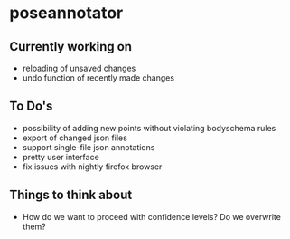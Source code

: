 # poseannotator

## Currently working on
* reloading of unsaved changes
* undo function of recently made changes

## To Do's
* possibility of adding new points without violating bodyschema rules
* export of changed json files
* support single-file json annotations
* pretty user interface 
* fix issues with nightly firefox browser

## Things to think about

* How do we want to proceed with confidence levels? Do we overwrite them? 
